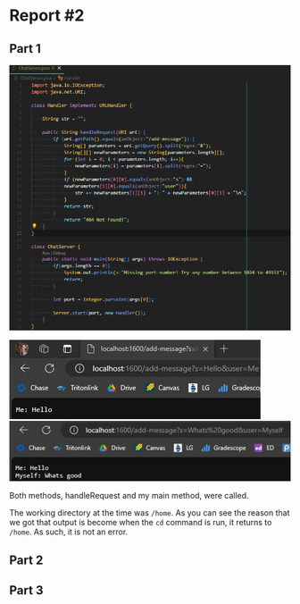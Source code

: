 # Report #2
## Part 1
   
![Image](code1.png)

![Image](ss1.png) ![Image](ss2.png)

Both methods, handleRequest and my main method, were called.





The working directory at the time was `/home`. As you can see the reason that we got that output is become when the `cd` command is run, it returns to `/home`. As such, it is not an error.
## Part 2


## Part 3
